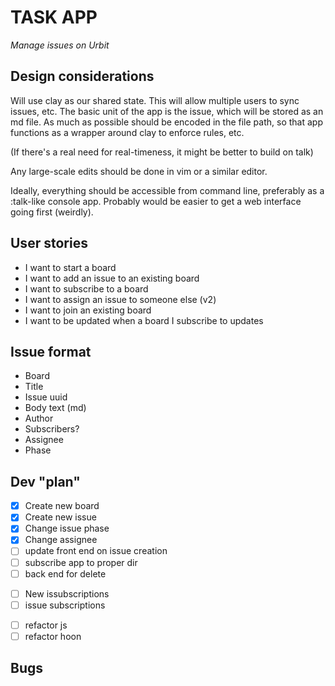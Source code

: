 # TASK APP

*Manage issues on Urbit*

## Design considerations

Will use clay as our shared state. This will allow multiple users to sync issues, 
etc. The basic unit of the app is the issue, which will be stored as an md file. 
As much as possible should be encoded in the file path, so that app functions as 
a wrapper around clay to enforce rules, etc.

(If there's a real need for real-timeness, it might be better to build on talk)

Any large-scale edits should be done in vim or a similar editor.

Ideally, everything should be accessible from command line, preferably as a 
:talk-like console app. Probably would be easier to get a web interface going 
first (weirdly).

## User stories
+ I want to start a board
+ I want to add an issue to an existing board
+ I want to subscribe to a board
+ I want to assign an issue to someone else (v2)
+ I want to join an existing board
+ I want to be updated when a board I subscribe to updates

## Issue format
+ Board
+ Title
+ Issue uuid
+ Body text (md)
+ Author
+ Subscribers?
+ Assignee
+ Phase

## Dev "plan"
- [x] Create new board
- [x] Create new issue
- [x] Change issue phase
- [x] Change assignee
- [ ] update front end on issue creation
- [ ] subscribe app to proper dir
- [ ] back end for delete
+ [ ] New issubscriptions
+ [ ] issue subscriptions
- [ ] refactor js
- [ ] refactor hoon

## Bugs

